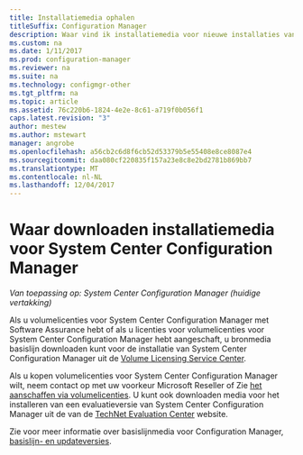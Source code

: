 ```yaml
---
title: Installatiemedia ophalen
titleSuffix: Configuration Manager
description: Waar vind ik installatiemedia voor nieuwe installaties van System Center Configuration Manager.
ms.custom: na
ms.date: 1/11/2017
ms.prod: configuration-manager
ms.reviewer: na
ms.suite: na
ms.technology: configmgr-other
ms.tgt_pltfrm: na
ms.topic: article
ms.assetid: 76c220b6-1824-4e2e-8c61-a719f0b056f1
caps.latest.revision: "3"
author: mestew
ms.author: mstewart
manager: angrobe
ms.openlocfilehash: a56cb2c6d8f6cb52d53379b5e55408e8ce8087e4
ms.sourcegitcommit: daa080cf220835f157a23e8c8e2bd2781b869bb7
ms.translationtype: MT
ms.contentlocale: nl-NL
ms.lasthandoff: 12/04/2017
---
```

# <a name="where-to-get-installation-media-for-system-center-configuration-manager"></a>Waar downloaden installatiemedia voor System Center Configuration Manager

*Van toepassing op: System Center Configuration Manager (huidige vertakking)*

Als u volumelicenties voor System Center Configuration Manager met Software Assurance hebt of als u licenties voor volumelicenties voor System Center Configuration Manager hebt aangeschaft, u bronmedia basislijn downloaden kunt voor de installatie van System Center Configuration Manager uit de [Volume Licensing Service Center](https://www.microsoft.com/Licensing/servicecenter/default.aspx).   

Als u kopen volumelicenties voor System Center Configuration Manager wilt, neem contact op met uw voorkeur Microsoft Reseller of Zie [het aanschaffen via volumelicenties]( https://www.microsoft.com/Licensing/how-to-buy/how-to-buy.aspx). U kunt ook downloaden media voor het installeren van een evaluatieversie van System Center Configuration Manager uit de van de [TechNet Evaluation Center]( https://www.microsoft.com/en-us/evalcenter/evaluate-system-center-configuration-manager-and-endpoint-protection) website.

Zie voor meer informatie over basislijnmedia voor Configuration Manager, [basislijn- en updateversies](/sccm/core/servers/manage/updates#a-namebkmkbaselinesa-baseline-and-update-versions).
